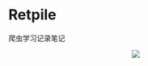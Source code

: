 # Retpile
爬虫学习记录笔记

<div align="center">
  <img src="https://github.com/huaisheng512/Retpile/pic/shouye.png">
</div>
